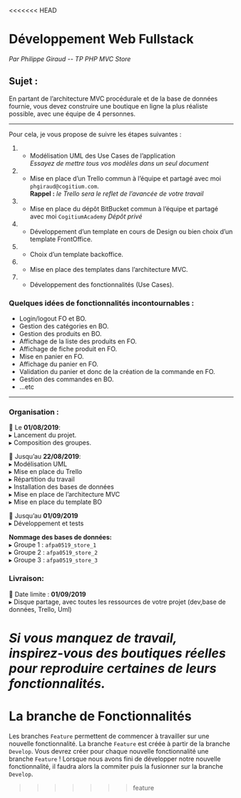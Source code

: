 <<<<<<< HEAD
# Développement Web Fullstack   
_Par Philippe Giraud -- TP PHP MVC Store_

## Sujet :
En partant de l’architecture MVC procédurale et de la base de données fournie, vous devez construire une boutique en ligne la plus réaliste possible, avec une équipe de 4 personnes.

***

Pour cela, je vous propose de suivre les étapes suivantes :
1. - Modélisation UML des Use Cases de l’application  
_Essayez de mettre tous vos modèles dans un seul document_
2. - Mise en place d’un Trello commun à l’équipe et partagé avec moi `phgiraud@cogitium.com`.  
**Rappel :** _le Trello sera le reflet de l’avancée de votre travail_
3. - Mise en place du dépôt BitBucket commun à l’équipe et partagé avec moi `CogitiumAcademy`
_Dépôt privé_
1. - Développement d’un template en cours de Design ou bien choix d’un template FrontOffice.
1. - Choix d’un template backoffice.
1. - Mise en place des templates dans l’architecture MVC.
1. - Développement des fonctionnalités (Use Cases).
### Quelques idées de fonctionnalités incontournables :
 - Login/logout FO et BO.
 - Gestion des catégories en BO.
 - Gestion des produits en BO.
 - Affichage de la liste des produits en FO.
 - Affichage de fiche produit en FO.
 - Mise en panier en FO.
 - Affichage du panier en FO.
 - Validation du panier et donc de la création de la commande en FO.
 - Gestion des commandes en BO.
 - ...etc
***

### Organisation :  

📆  Le **01/08/2019**:   
  ▸ Lancement du projet.   
  ▸ Composition des groupes.     
  
📆  Jusqu’au **22/08/2019**:  
  ▸ Modélisation UML   
  ▸ Mise en place du Trello   
  ▸ Répartition du travail    
  ▸ Installation des bases de données  
  ▸ Mise en place de l’architecture MVC  
  ▸ Mise en place du template BO   

📆 Jusqu’au **01/09/2019**   
▸ Développement et tests    

**Nommage des bases de données:**     
▸ Groupe 1 : `afpa0519_store_1`    
▸ Groupe 2 : `afpa0519_store_2`    
▸ Groupe 3 : `afpa0519_store_3`    

### Livraison:  

📆 Date limite : **01/09/2019**    
▸ Disque partage, avec toutes les ressources de votre projet (dev,base de données, Trello, Uml)    
 
_Si vous manquez de travail, inspirez-vous des boutiques réelles pour reproduire certaines de leurs fonctionnalités._
=======
# La branche de Fonctionnalités
Les branches `Feature` permettent de commencer à travailler sur une nouvelle fonctionnalité. La branche `Feature` est créée à partir de la branche `Develop`. Vous devrez créer pour chaque nouvelle fonctionnalité une branche `Feature` ! Lorsque nous avons fini de développer notre nouvelle fonctionnalité, il faudra alors la commiter puis la fusionner sur la branche `Develop`.
>>>>>>> feature
